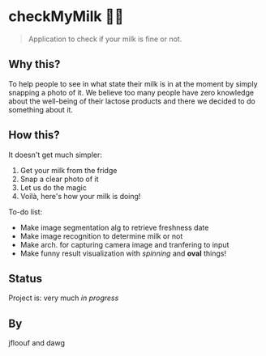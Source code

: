 # checkMyMilk 🥛🐮
> Application to check if your milk is fine or not.

## Why this?
To help people to see in what state their milk is in at the moment by simply snapping a photo of it.
We believe too many people have zero knowledge about the well-being of their lactose products and there we decided to do something about it.

## How this?
It doesn't get much simpler:
1. Get your milk from the fridge
2. Snap a clear photo of it
3. Let us do the magic
4. Voilà, here's how your milk is doing!

To-do list:
* Make image segmentation alg to retrieve freshness date
* Make image recognition to determine milk or not
* Make arch. for capturing camera image and tranfering to input
* Make funny result visualization with _spinning_ and __oval__ things!

## Status
Project is: very much _in progress_

## By
jfloouf and dawg
